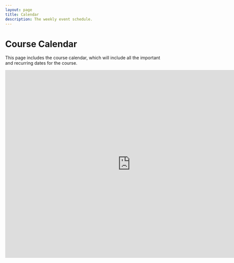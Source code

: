 ```yaml
---
layout: page
title: Calendar
description: The weekly event schedule.
---
```


# Course Calendar
This page includes the course calendar, which will include all the important and recurring dates for the course.

<iframe src="https://calendar.google.com/calendar/embed?height=600&wkst=1&ctz=America%2FNew_York&bgcolor=%23ffffff&mode=WEEK&showCalendars=0&showTabs=0&showPrint=0&title=Math%20for%20ML%20(Summer%20B%202024)&src=Y180Mzc0MWU2ZWIxNWJhY2Q5MzBjZjQ1NDczN2UyMmRjMDcwZTczMzk1MDUzZWUyMWVhMzIwYWQ0ZGIwMDU0YTE5QGdyb3VwLmNhbGVuZGFyLmdvb2dsZS5jb20&color=%239E69AF" style="border-width:0" width="800" height="600" frameborder="0" scrolling="no"></iframe>
